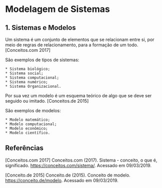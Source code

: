 # Modelagem de Sistemas
## 1. Sistemas e Modelos

Um sistema é um conjunto de elementos que se relacionam entre si, por meio de regras de relacionamento, para a formação de um todo.[Conceitos.com 2017]

  São exemplos de tipos de sistemas:
  
    * Sistema biológico;
    * Sistema social;
    * Sistema computacional;
    * Sistema numérico;
    * Sistema Organizacional.
  Por sua vez um modelo é um esquema teórico de algo que se deve ser seguido ou imitado. [Conceitos.de 2015]
  
  São exemplos de modelos:
  
    * Modelo matemático;
    * Modelo computacional;
    * Modelo econômico;
    * Modelo científico.

## Referências
[Conceitos.com 2017] Conceitos.com (2017). Sistema - conceito, o que é, significado. https://conceitos.com/sistema/. Acessado em 09/03/2019.

[Conceito.de 2015] Conceito.de (2015). Conceito de modelo. https://conceito.de/modelo. Acessado em 09/03/2019.

